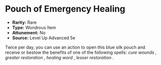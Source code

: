 # Pouch of Emergency Healing

- **Rarity:** Rare
- **Type:** Wondrous Item
- **Attunement:** No
- **Source:** Level Up Advanced 5e

Twice per day, you can use an action to open this blue silk pouch and receive or bestow the benefits of one of the following spells: _cure wounds , greater restoration , healing word , lesser restoration ._
